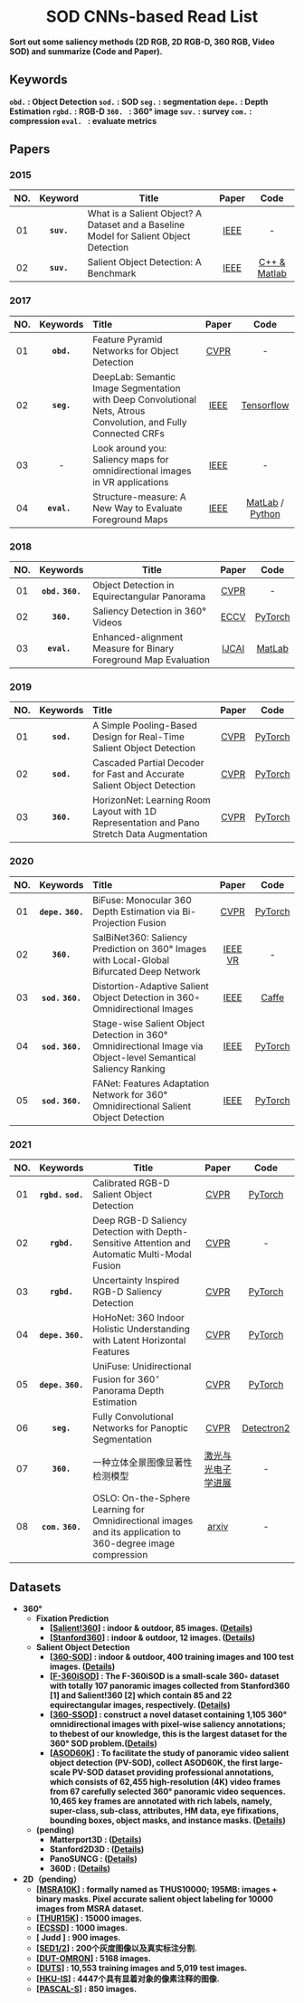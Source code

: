 <div align = 'center'><h1><b>SOD CNNs-based Read List</div>

Sort out some saliency methods (**2D RGB, 2D RGB-D, 360 RGB, Video SOD**) and summarize (**Code and Paper**). 

## Keywords

**`obd.`** : Object Detection    **`sod.`** : SOD    **`seg.`** : segmentation    **`depe.`** : Depth Estimation    **`rgbd.`** : RGB-D     **`360. `** : 360° image    **`suv.`** : survey    **`com.`** : compression    **`eval. `** : evaluate metrics

## Papers

### 2015

| NO.  |  Keyword   | Title                                                        |                        Paper                         |                         Code                         |
| :--: | :--------: | ------------------------------------------------------------ | :--------------------------------------------------: | :--------------------------------------------------: |
|  01  | **`suv.`** | What is a Salient Object? A Dataset and a Baseline Model for Salient Object Detection | [IEEE](http://ieeexplore.ieee.org/document/6990522/) |                          -                           |
|  02  | **`suv.`** | Salient Object Detection: A Benchmark                        | [IEEE](http://ieeexplore.ieee.org/document/7293665/) | [C++ & Matlab]( http://mmcheng.net/salobjbenchmark/) |

### 2017

| NO.  |   Keywords   | Title                                                        |                        Paper                         |                             Code                             |
| :--: | :----------: | :----------------------------------------------------------- | :--------------------------------------------------: | :----------------------------------------------------------: |
|  01  |  **`obd.`**  | Feature Pyramid Networks for Object Detection                | [CVPR](https://ieeexplore.ieee.org/document/8099589) |                              -                               |
|  02  |  **`seg.`**  | DeepLab: Semantic Image Segmentation with Deep Convolutional Nets, Atrous Convolution, and Fully Connected CRFs | [IEEE](https://ieeexplore.ieee.org/document/7913730) | [Tensorflow](http://liangchiehchen.com/projects/DeepLab.html) |
|  03  |      -       | Look around you: Saliency maps for omnidirectional images in VR applications | [IEEE](http://ieeexplore.ieee.org/document/7965634/) |                              -                               |
|  04  | **`eval. `** | Structure-measure: A New Way to Evaluate Foreground Maps     |       [IEEE](https://arxiv.org/abs/1708.00786)       | [MatLab](https://github.com/DengPingFan/S-measure) / [Python](https://github.com/zzhanghub/eval-co-sod) |

### 2018

| NO.  |     Keywords      | Title                                                        |                            Paper                             |                             Code                             |
| :--: | :---------------: | ------------------------------------------------------------ | :----------------------------------------------------------: | :----------------------------------------------------------: |
|  01  | **`obd.` `360.`** | Object Detection in Equirectangular Panorama                 |           [CVPR](https://arxiv.org/abs/1805.08009)           |                              -                               |
|  02  |    **`360.`**     | Saliency Detection in 360° Videos                            | [ECCV](http://link.springer.com/10.1007/978-3-030-01234-2_30) | [PyTorch](https://github.com/xuyanyu-shh/Saliency-detection-in-360-video) |
|  03  |   **`eval. `**    | Enhanced-alignment Measure for Binary Foreground Map Evaluation |      [IJCAI](https://www.ijcai.org/proceedings/2018/97)      |      [MatLab](https://github.com/DengPingFan/E-measure)      |

### 2019

| NO.  |  Keywords  | Title                                                        |                  Paper                  |                        Code                         |
| :--: | :--------: | :----------------------------------------------------------- | :-------------------------------------: | :-------------------------------------------------: |
|  01  | **`sod.`** | A Simple Pooling-Based Design for Real-Time Salient Object Detection | [CVPR](http://arxiv.org/abs/1904.09569) |  [PyTorch](https://github.com/backseason/PoolNet)   |
|  02  | **`sod.`** | Cascaded Partial Decoder for Fast and Accurate Salient Object Detection | [CVPR](http://arxiv.org/abs/1904.08739) |      [PyTorch](https://github.com/wuzhe71/CPD)      |
|  03  | **`360.`** | HorizonNet: Learning Room Layout with 1D Representation and Pano Stretch Data Augmentation | [CVPR](http://arxiv.org/abs/1901.03861) | [PyTorch](https://github.com/sunset1995/HorizonNet) |

### 2020

| NO.  |      Keywords      | Title                                                        |                          Paper                           |                           Code                           |
| :--: | :----------------: | :----------------------------------------------------------- | :------------------------------------------------------: | :------------------------------------------------------: |
|  01  | **`depe.` `360.`** | BiFuse: Monocular 360 Depth Estimation via Bi-Projection Fusion |  [CVPR](https://ieeexplore.ieee.org/document/9157424/)   |    [PyTorch](https://github.com/Yeh-yu-hsuan/BiFuse)     |
|  02  |     **`360.`**     | SalBiNet360: Saliency Prediction on 360° Images with Local-Global Bifurcated Deep Network | [IEEE VR](https://ieeexplore.ieee.org/document/9089519/) |                            -                             |
|  03  | **`sod.` `360.`**  | Distortion-Adaptive Salient Object Detection in 360∘ Omnidirectional Images |  [IEEE](https://ieeexplore.ieee.org/document/8926489/)   | [Caffe](http://cvteam.net/projects/JSTSP20_DDS/DDS.html) |
|  04  | **`sod.` `360.`**  | Stage-wise Salient Object Detection in 360° Omnidirectional Image via Object-level Semantical Saliency Ranking |  [IEEE](https://ieeexplore.ieee.org/document/9199564/)   |     [PyTorch](https://github.com/360-SSOD/download)      |
|  05  | **`sod.` `360.`**  | FANet: Features Adaptation Network for 360° Omnidirectional Salient Object Detection |   [IEEE](https://ieeexplore.ieee.org/document/9211754)   |     [PyTorch](https://github.com/DreaMKHuang/FANet)      |

### 2021

| NO.  |        Keywords        | Title                                                        |                            Paper                             |                             Code                             |
| :--: | :--------------------: | ------------------------------------------------------------ | :----------------------------------------------------------: | :----------------------------------------------------------: |
|  01  | **`rgbd.`** **`sod.`** | Calibrated RGB-D Salient Object Detection                    | [CVPR](https://openaccess.thecvf.com/content/CVPR2021/html/Ji_Calibrated_RGB-D_Salient_Object_Detection_CVPR_2021_paper.html) |         [PyTorch](https://github.com/jiwei0921/DCF)          |
|  02  |      **`rgbd.`**       | Deep RGB-D Saliency Detection with Depth-Sensitive Attention and Automatic Multi-Modal Fusion |           [CVPR](http://arxiv.org/abs/2103.11832)            |                              -                               |
|  03  |      **`rgbd.`**       | Uncertainty Inspired RGB-D Saliency Detection                |     [CVPR](https://ieeexplore.ieee.org/document/9405467)     |       [PyTorch](https://github.com/JingZhang617/UCNet)       |
|  04  |   **`depe.` `360.`**   | HoHoNet: 360 Indoor Holistic Understanding with Latent Horizontal Features |           [CVPR](https://arxiv.org/abs/2011.11498)           |       [PyTorch](https://github.com/sunset1995/HoHoNet)       |
|  05  |   **`depe.` `360.`**   | UniFuse: Unidirectional Fusion for 360$^{\circ}$ Panorama Depth Estimation |           [CVPR](http://arxiv.org/abs/2102.03550)            | [PyTorch](https://github.com/alibaba/UniFuse-Unidirectional-Fusion) |
|  06  |       **`seg.`**       | Fully Convolutional Networks for Panoptic Segmentation       |           [CVPR](https://arxiv.org/abs/2012.00720)           | [Detectron2](https://github.com/dvlab-research/PanopticFCN)  |
|  07  |       **`360.`**       | 一种立体全景图像显著性检测模型                               | [激光与光电子学进展](http://www.opticsjournal.net/Articles/Abstract?aid=OJ1c8876d8937c381e) |                              -                               |
|  08  | **`com.`** **`360.`**  | OSLO: On-the-Sphere Learning for Omnidirectional images and its application to 360-degree image compression |        [arxiv](https://arxiv.org/pdf/2107.09179.pdf)         |                              -                               |

## Datasets

* 360°
  * Fixation Prediction
    * [[Salient!360](https://salient360.ls2n.fr/datasets/toolbox/)] : indoor & outdoor, 85 images. ([Details](https://hal.archives-ouvertes.fr/hal-01994923/document))
    * [[Stanford360](https://vsitzmann.github.io/vr-saliency/ )] : indoor & outdoor, 12 images. ([Details](https://ieeexplore.ieee.org/document/8269807))
  * Salient Object Detection
    * [[360-SOD](http://cvteam.net/projects/JSTSP20_DDS/DDS.html)] : indoor & outdoor, 400 training images and 100 test images. ([Details](https://ieeexplore.ieee.org/document/8926489/))
    * [[F-360iSOD](https://github.com/PanoAsh/F-360iSOD)] : The F-360iSOD is a small-scale 360◦ dataset with totally 107 panoramic images collected from Stanford360 [1] and Salient!360 [2] which contain 85 and 22 equirectangular images, respectively. ([Details](https://arxiv.org/abs/2001.07960))
    * [[360-SSOD](https://github.com/360-SSOD/download)] : construct a novel dataset containing 1,105 360° omnidirectional images with pixel-wise saliency annotations; to thebest of our knowledge, this is the largest dataset for the 360° SOD problem.([Details](https://ieeexplore.ieee.org/document/9199564))
    * [[ASOD60K](https://github.com/PanoAsh/ASOD60K)] : To facilitate the study of panoramic video salient object detection (PV-SOD), collect ASOD60K, the first large-scale PV-SOD dataset providing professional annotations, which consists of 62,455 high-resolution (4K) video frames from 67 carefully selected 360° panoramic video sequences. 10,465 key frames are annotated with rich labels, namely, super-class, sub-class, attributes, HM data, eye fifixations, bounding boxes, object masks, and instance masks. ([Details](https://arxiv.org/abs/2107.11629))
  * (pending)
    * Matterport3D : ([Details](https://arxiv.org/abs/1709.06158))
    * Stanford2D3D : ([Details](https://arxiv.org/abs/1702.01105))
    * PanoSUNCG : ([Details](https://arxiv.org/abs/1811.05304))
    * 360D : ([Details](https://arxiv.org/abs/1807.09620))
* 2D（pending）
  * [[MSRA10K]( https://mmcheng.net/msra10k/)] : formally named as THUS10000; 195MB: images + binary masks. Pixel accurate salient object labeling for 10000 images from MSRA dataset.
  * [[THUR15K](https://mmcheng.net/code-data/)] : 15000 images.
  * [[ECSSD](https://www.cse.cuhk.edu.hk/leojia/projects/hsaliency/dataset.html)] : 1000 images.
  * [ Judd ] : 900 images.
  * [[SED1/2](http://www.wisdom.weizmann.ac.il/~vision/Seg_Evaluation_DB/dl.html)] : 200个灰度图像以及真实标注分割.
  * [[DUT-OMRON](http://saliencydetection.net/dut-omron/#outline-container-org0e04792)] : 5168 images.
  * [[DUTS](http://saliencydetection.net/duts/)] : 10,553 training images and 5,019 test images.
  * [[HKU-IS](https://i.cs.hku.hk/~gbli/deep_saliency.html)] : 4447个具有显着对象的像素注释的图像.
  * [[PASCAL-S](https://pan.baidu.com/s/1DZcfwCYdeMW4EGawhXQyig)] : 850 images.
